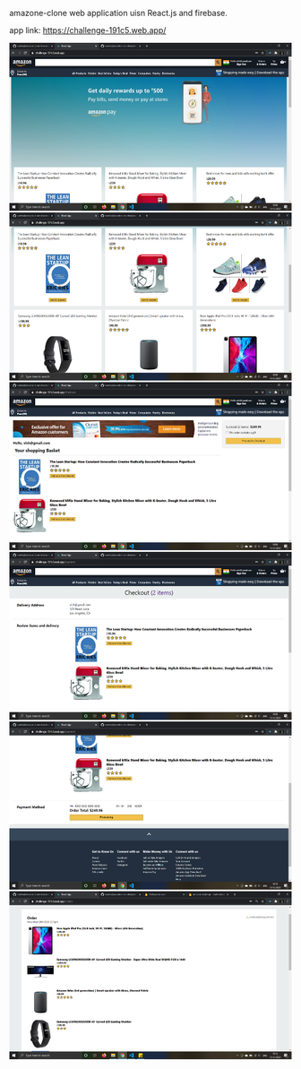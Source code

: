 amazone-clone web application uisn React.js and firebase.

app link:
https://challenge-191c5.web.app/


<img src="images/images_1.png" width="600" height="300"> 


<img src="images/images_2.png" width="600" height="300"> 


<img src="images/images_3.png" width="600" height="300"> 


<img src="images/images_4.png" width="600" height="300">


<img src="images/images_5.png" width="600" height="300">


<img src="images/images_6.png" width="600" height="300"> 
